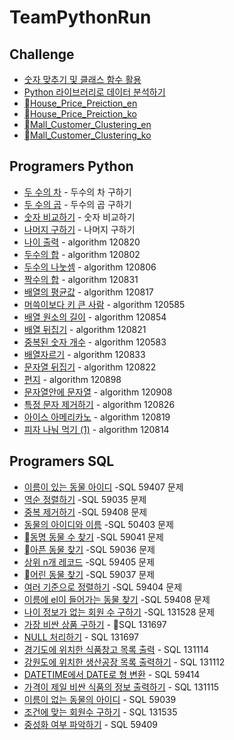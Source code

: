 # TeamPythonRun

## Challenge
- [숫자 맞추기 및 클래스 함수 활용](docs/eungyukim/RandomNumber.md)
- [Python 라이브러리로 데이터 분석하기](docs/eungyukim/CrimeOccurrence.md)
- [House_Price_Preiction_en](docs/ml/House_Price_Prediction_en.md)
- [House_Price_Preiction_ko](docs/ml/House_Price_Prediction_ko.md)
- [Mall_Customer_Clustering_en](docs/ml/Mall_Customer_Clustering_en.md)
- [Mall_Customer_Clustering_ko](docs/ml/Mall_Customers_Clustering_ko.md)

## Programers Python
- [두 수의 차](docs/eungyukim/Substaction.md) - 두수의 차 구하기
- [두 수의 곱](docs/eungyukim/programmers_120804.md) - 두수의 곱 구하기
- [숫자 비교하기](docs/eungyukim/algorithm_120807.md) - 숫자 비교하기
- [나머지 구하기](docs/eungyukim/algorithm_120810.md) - 나머지 구하기
- [나이 출력](docs/eungyukim/algorithm_120820.md) - algorithm 120820
- [두수의 합](docs/eungyukim/algorithm_120802.md) - algorithm 120802
- [두수의 나눗셈](docs/eungyukim/algorithm_120806.md) - algorithm 120806
- [짝수의 합](docs/eungyukim/algorithm_120831.md) - algorithm 120831
- [배열의 평균값](docs/eungyukim/algorithm_120817.md) - algorithm 120817
- [머쓱이보다 키 큰 사람](docs/eungyukim/algorithm_120585.md) - algorithm 120585
- [배열 원소의 길이](docs/eungyukim/algorithm_120854.md) - algorithm 120854
- [배열 뒤집기](docs/eungyukim/algorithm_120821.md) - algorithm 120821
- [중복된 숫자 개수](docs/eungyukim/algorithm_120583.md) - algorithm 120583
- [배열자르기](docs/eungyukim/algorithm_120833.md) - algorithm 120833
- [문자열 뒤집기](docs/eungyukim/algorithm_120822.md) - algorithm 120822
- [편지](docs/eungyukim/algorithm_120898.md) - algorithm 120898
- [문자열안에 문자열](docs/eungyukim/algorithm_120908.md) - algorithm 120908
- [특정 문자 제거하기](docs/eungyukim/algorithm_120826.md) - algorithm 120826
- [아이스 아메리카노](docs/eungyukim/algorithm_120819.md) - algorithm 120819
- [피자 나눠 먹기 (1)](docs/eungyukim/algorithm_120814.md) - algorithm 120814

## Programers SQL
- [이름이 있는 동물 아이디](docs/eungyukim/SQL_59407.md) -SQL 59407 문제
- [역순 정렬하기](docs/eungyukim/SQL_59035.md) -SQL 59035 문제
- [중복 제거하기](docs/eungyukim/SQL_59408.md) -SQL 59408 문제
- [동물의 아이디와 이름](docs/eungyukim/SQL_50403.md) -SQL 50403 문제
- [동명 동물 수 찾기](docs/eungyukim/SQL_59041.md) -SQL 59041 문제
- [아픈 동물 찾기](docs/eungyukim/SQL_59036.md) -SQL 59036 문제
- [상위 n개 레코드](docs/eungyukim/SQL_59405.md) -SQL 59405 문제
- [어린 동물 찾기](docs/eungyukim/SQL_59037.md) -SQL 59037 문제
- [여러 기준으로 정렬하기](docs/eungyukim/SQL_59404.md) -SQL 59404 문제
- [이름에 el이 들어가는 동물 찾기](docs/eungyukim/SQL_59408.md) -SQL 59408 문제
- [나이 정보가 없는 회원 수 구하기](docs/eungyukim/SQL_131528.md) -SQL 131528 문제
- [가장 비싼 상품 구하기](docs/eungyukim/SQL_131697.md) - SQL 131697
- [NULL 처리하기](docs/eungyukim/SQL_59410.md) - SQL 131697
- [경기도에 위치한 식품창고 목록 출력](docs/eungyukim/SQL_131114.md) - SQL 131114
- [강원도에 위치한 생산공장 목록 출력하기](docs/eungyukim/SQL_131112.md) - SQL 131112
- [DATETIME에서 DATE로 형 변환](docs/eungyukim/SQL_59414.md) - SQL 59414
- [가격이 제일 비싼 식품의 정보 출력하기](docs/eungyukim/SQL_131115.md) - SQL 131115
- [이름이 없는 동물의 아이디](docs/eungyukim/SQL_59039.md) - SQL 59039
- [조건에 맞는 회원수 구하기](docs/eungyukim/SQL_131535.md) - SQL 131535
- [중성화 여부 파악하기](docs/eungyukim/SQL_59409.md) - SQL 59409
